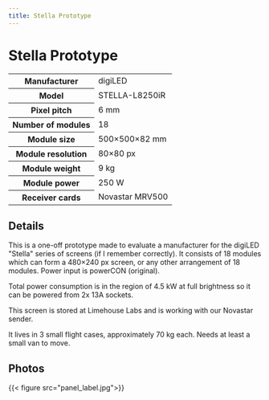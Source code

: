 ```yaml
---
title: Stella Prototype
---
```

# Stella Prototype

<table class="vertical">
<tr><th>Manufacturer</th><td>digiLED</td></tr>
<tr><th>Model</th><td>STELLA-L8250iR</td></tr>
<tr><th>Pixel pitch</th><td>6 mm</td></tr>
<tr><th>Number of modules</th><td>18</td></tr>
<tr><th>Module size</th><td>500×500×82 mm</td></tr>
<tr><th>Module resolution</th><td>80×80 px</td></tr>
<tr><th>Module weight</th><td>9 kg</td></tr>
<tr><th>Module power</th><td>250 W</td></tr>
<tr><th>Receiver cards</th><td>Novastar MRV500</td></tr>
</table>

## Details

This is a one-off prototype made to evaluate a manufacturer for the digiLED "Stella" series of screens (if I remember correctly). It consists of 18 modules which can form a 480×240 px screen, or any other arrangement of 18 modules. Power input is powerCON (original).

Total power consumption is in the region of 4.5 kW at full brightness so it can be powered from 2x 13A sockets.

This screen is stored at Limehouse Labs and is working with our Novastar sender.

It lives in 3 small flight cases, approximately 70 kg each. Needs at least a small van to move.

## Photos

{{< figure src="panel_label.jpg">}}
